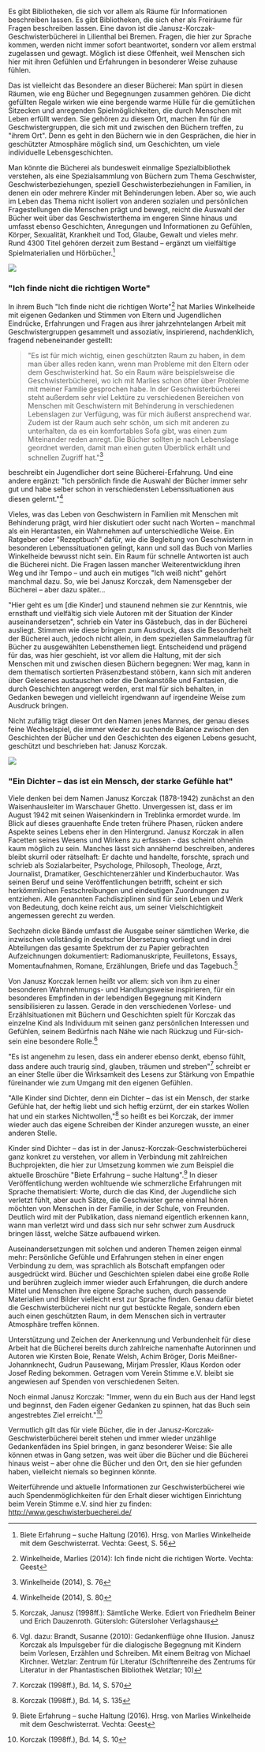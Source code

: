 Es gibt Bibliotheken, die sich vor allem als Räume für Informationen
beschreiben lassen. Es gibt Bibliotheken, die sich eher als Freiräume
für Fragen beschreiben lassen. Eine davon ist die
Janusz-Korczak-Geschwisterbücherei in Lilienthal bei Bremen. Fragen, die
hier zur Sprache kommen, werden nicht immer sofort beantwortet, sondern
vor allem erstmal zugelassen und gewagt. Möglich ist diese Offenheit,
weil Menschen sich hier mit ihren Gefühlen und Erfahrungen in besonderer
Weise zuhause fühlen.

Das ist vielleicht das Besondere an dieser Bücherei: Man spürt in diesen
Räumen, wie eng Bücher und Begegnungen zusammen gehören. Die dicht
gefüllten Regale wirken wie eine bergende warme Hülle für die
gemütlichen Sitzecken und anregenden Spielmöglichkeiten, die durch
Menschen mit Leben erfüllt werden. Sie gehören zu diesem Ort, machen ihn
für die Geschwistergruppen, die sich mit und zwischen den Büchern
treffen, zu "ihrem Ort". Denn es geht in den Büchern wie in den
Gesprächen, die hier in geschützter Atmosphäre möglich sind, um
Geschichten, um viele individuelle Lebensgeschichten.

Man könnte die Bücherei als bundesweit einmalige Spezialbibliothek
verstehen, als eine Spezialsammlung von Büchern zum Thema Geschwister,
Geschwisterbeziehungen, speziell Geschwisterbeziehungen in Familien, in
denen ein oder mehrere Kinder mit Behinderungen leben. Aber so, wie auch
im Leben das Thema nicht isoliert von anderen sozialen und persönlichen
Fragestellungen die Menschen prägt und bewegt, reicht die Auswahl der
Bücher weit über das Geschwisterthema im engeren Sinne hinaus und
umfasst ebenso Geschichten, Anregungen und Informationen zu Gefühlen,
Körper, Sexualität, Krankheit und Tod, Glaube, Gewalt und vieles mehr.
Rund 4300 Titel gehören derzeit zum Bestand – ergänzt um vielfältige
Spielmaterialien und Hörbücher.[^1]

![](img/abbildung.jpg)

### "Ich finde nicht die richtigen Worte"

In ihrem Buch "Ich finde nicht die richtigen Worte"[^2] hat Marlies
Winkelheide mit eigenen Gedanken und Stimmen von Eltern und Jugendlichen
Eindrücke, Erfahrungen und Fragen aus ihrer jahrzehntelangen Arbeit mit
Geschwistergruppen gesammelt und assoziativ, inspirierend, nachdenklich,
fragend nebeneinander gestellt:

> "Es ist für mich wichtig, einen geschützten Raum zu haben, in dem man
> über alles reden kann, wenn man Probleme mit den Eltern oder dem
> Geschwisterkind hat. So ein Raum wäre beispielsweise die
> Geschwisterbücherei, wo ich mit Marlies schon öfter über Probleme mit
> meiner Familie gesprochen habe. In der Geschwisterbücherei steht
> außerdem sehr viel Lektüre zu verschiedenen Bereichen von Menschen mit
> Geschwistern mit Behinderung in verschiedenen Lebenslagen zur Verfügung,
> was für mich äußerst ansprechend war. Zudem ist der Raum auch sehr
> schön, um sich mit anderen zu unterhalten, da es ein komfortables Sofa
> gibt, was einen zum Miteinander reden anregt. Die Bücher sollten je nach
> Lebenslage geordnet werden, damit man einen guten Überblick erhält und
> schnellen Zugriff hat."[^3]

beschreibt ein Jugendlicher dort seine Bücherei-Erfahrung. Und eine
andere ergänzt: "Ich persönlich finde die Auswahl der Bücher immer sehr
gut und habe selber schon in verschiedensten Lebenssituationen aus
diesen gelernt."[^4]

Vieles, was das Leben von Geschwistern in Familien mit Menschen mit
Behinderung prägt, wird hier diskutiert oder sucht nach Worten –
manchmal als ein Herantasten, ein Wahrnehmen auf unterschiedliche Weise.
Ein Ratgeber oder "Rezeptbuch" dafür, wie die Begleitung von
Geschwistern in besonderen Lebenssituationen gelingt, kann und soll das
Buch von Marlies Winkelheide bewusst nicht sein. Ein Raum für schnelle
Antworten ist auch die Bücherei nicht. Die Fragen lassen mancher
Weiterentwicklung ihren Weg und ihr Tempo – und auch ein mutiges "Ich
weiß nicht" gehört manchmal dazu. So, wie bei Janusz Korczak, dem
Namensgeber der Bücherei – aber dazu später...

"Hier geht es um \[die Kinder\] und staunend nehmen sie zur Kenntnis,
wie ernsthaft und vielfältig sich viele Autoren mit der Situation der
Kinder auseinandersetzen", schrieb ein Vater ins Gästebuch, das in der
Bücherei ausliegt. Stimmen wie diese bringen zum Ausdruck, dass die
Besonderheit der Bücherei auch, jedoch nicht allein, in dem speziellen
Sammelauftrag für Bücher zu ausgewählten Lebensthemen liegt.
Entscheidend und prägend für das, was hier geschieht, ist vor allem die
Haltung, mit der sich Menschen mit und zwischen diesen Büchern begegnen:
Wer mag, kann in dem thematisch sortierten Präsenzbestand stöbern, kann
sich mit anderen über Gelesenes austauschen oder die Denkanstöße und
Fantasien, die durch Geschichten angeregt werden, erst mal für sich
behalten, in Gedanken bewegen und vielleicht irgendwann auf irgendeine
Weise zum Ausdruck bringen.

Nicht zufällig trägt dieser Ort den Namen jenes Mannes, der genau dieses
feine Wechselspiel, die immer wieder zu suchende Balance zwischen den
Geschichten der Bücher und den Geschichten des eigenen Lebens gesucht,
geschützt und beschrieben hat: Janusz Korczak.

![](img/abbildung2.jpg)

### "Ein Dichter – das ist ein Mensch, der starke Gefühle hat"

Viele denken bei dem Namen Janusz Korczak (1878-1942) zunächst an den
Waisenhausleiter im Warschauer Ghetto. Unvergessen ist, dass er im
August 1942 mit seinen Waisenkindern in Treblinka ermordet wurde. Im
Blick auf dieses grauenhafte Ende treten frühere Phasen, rücken andere
Aspekte seines Lebens eher in den Hintergrund. Janusz Korczak in allen
Facetten seines Wesens und Wirkens zu erfassen - das scheint ohnehin
kaum möglich zu sein. Manches lässt sich annähernd beschreiben, anderes
bleibt skurril oder rätselhaft: Er dachte und handelte, forschte, sprach
und schrieb als Sozialarbeiter, Psychologe, Philosoph, Theologe, Arzt,
Journalist, Dramatiker, Geschichtenerzähler und Kinderbuchautor. Was
seinen Beruf und seine Veröffentlichungen betrifft, scheint er sich
herkömmlichen Festschreibungen und eindeutigen Zuordnungen zu entziehen.
Alle genannten Fachdisziplinen sind für sein Leben und Werk von
Bedeutung, doch keine reicht aus, um seiner Vielschichtigkeit angemessen
gerecht zu werden.

Sechzehn dicke Bände umfasst die Ausgabe seiner sämtlichen Werke, die
inzwischen vollständig in deutscher Übersetzung vorliegt und in drei
Abteilungen das gesamte Spektrum der zu Papier gebrachten Aufzeichnungen
dokumentiert: Radiomanuskripte, Feuilletons, Essays, Momentaufnahmen,
Romane, Erzählungen, Briefe und das Tagebuch.[^5]

Von Janusz Korczak lernen heißt vor allem: sich von ihm zu einer
besonderen Wahrnehmungs- und Handlungsweise inspirieren, für ein
besonderes Empfinden in der lebendigen Begegnung mit Kindern
sensibilisieren zu lassen. Gerade in den verschiedenen Vorlese- und
Erzählsituationen mit Büchern und Geschichten spielt für Korczak das
einzelne Kind als Individuum mit seinen ganz persönlichen Interessen und
Gefühlen, seinem Bedürfnis nach Nähe wie nach Rückzug und Für-sich-sein
eine besondere Rolle.[^6]

"Es ist angenehm zu lesen, dass ein anderer ebenso denkt, ebenso fühlt,
dass andere auch traurig sind, glauben, träumen und streben"[^7]
schreibt er an einer Stelle über die Wirksamkeit des Lesens zur Stärkung
von Empathie füreinander wie zum Umgang mit den eigenen Gefühlen.

"Alle Kinder sind Dichter, denn ein Dichter – das ist ein Mensch, der
starke Gefühle hat, der heftig liebt und sich heftig erzürnt, der ein
starkes Wollen hat und ein starkes Nichtwollen,"[^8] so heißt es bei
Korczak, der immer wieder auch das eigene Schreiben der Kinder anzuregen
wusste, an einer anderen Stelle.

Kinder sind Dichter – das ist in der Janusz-Korczak-Geschwisterbücherei
ganz konkret zu verstehen, vor allem in Verbindung mit zahlreichen
Buchprojekten, die hier zur Umsetzung kommen wie zum Beispiel die
aktuelle Broschüre "Biete Erfahrung – suche Haltung".[^9] In dieser
Veröffentlichung werden wohltuende wie schmerzliche Erfahrungen mit
Sprache thematisiert: Worte, durch die das Kind, der Jugendliche sich
verletzt fühlt, aber auch Sätze, die Geschwister gerne einmal hören
möchten von Menschen in der Familie, in der Schule, von Freunden.\
Deutlich wird mit der Publikation, dass niemand eigentlich erkennen
kann, wann man verletzt wird und dass sich nur sehr schwer zum Ausdruck
bringen lässt, welche Sätze aufbauend wirken.

Auseinandersetzungen mit solchen und anderen Themen zeigen einmal mehr:
Persönliche Gefühle und Erfahrungen stehen in einer engen Verbindung zu
dem, was sprachlich als Botschaft empfangen oder ausgedrückt wird.
Bücher und Geschichten spielen dabei eine große Rolle und berühren
zugleich immer wieder auch Erfahrungen, die durch andere Mittel und
Menschen ihre eigene Sprache suchen, durch passende Materialien und
Bilder vielleicht erst zur Sprache finden. Genau dafür bietet die
Geschwisterbücherei nicht nur gut bestückte Regale, sondern eben auch
einen geschützten Raum, in dem Menschen sich in vertrauter Atmosphäre
treffen können.

Unterstützung und Zeichen der Anerkennung und Verbundenheit für diese
Arbeit hat die Bücherei bereits durch zahlreiche namenhafte Autorinnen
und Autoren wie Kirsten Boie, Renate Welsh, Achim Bröger, Doris
Meißner-Johannknecht, Gudrun Pausewang, Mirjam Pressler, Klaus Kordon
oder Josef Reding bekommen. Getragen vom Verein Stimme e.V. bleibt sie
angewiesen auf Spenden von verschiedenen Seiten.

Noch einmal Janusz Korczak: "Immer, wenn du ein Buch aus der Hand legst
und beginnst, den Faden eigener Gedanken zu spinnen, hat das Buch sein
angestrebtes Ziel erreicht."[^10]

Vermutlich gilt das für viele Bücher, die in der
Janusz-Korczak-Geschwisterbücherei bereit stehen und immer wieder
unzählige Gedankenfäden ins Spiel bringen, in ganz besonderer Weise: Sie
alle können etwas in Gang setzen, was weit über die Bücher und die
Bücherei hinaus weist – aber ohne die Bücher und den Ort, den sie hier
gefunden haben, vielleicht niemals so beginnen könnte.

Weiterführende und aktuelle Informationen zur Geschwisterbücherei wie
auch Spendenmöglichkeiten für den Erhalt dieser wichtigen Einrichtung
beim Verein Stimme e.V. sind hier zu finden:
<http://www.geschwisterbuecherei.de/>

[^1]: Biete Erfahrung – suche Haltung (2016). Hrsg. von Marlies
    Winkelheide mit dem Geschwisterrat. Vechta: Geest, S. 56

[^2]: Winkelheide, Marlies (2014): Ich finde nicht die richtigen Worte.
    Vechta: Geest

[^3]: Winkelheide (2014), S. 76

[^4]: Winkelheide (2014), S. 80

[^5]: Korczak, Janusz (1998ff.): Sämtliche Werke. Ediert von Friedhelm
    Beiner und Erich Dauzenroth. Gütersloh: Gütersloher Verlagshaus

[^6]: Vgl. dazu: Brandt, Susanne (2010): Gedankenflüge ohne Illusion.
    Janusz Korczak als Impulsgeber für die dialogische Begegnung mit
    Kindern beim Vorlesen, Erzählen und Schreiben. Mit einem Beitrag von
    Michael Kirchner. Wetzlar: Zentrum für Literatur (Schriftenreihe des
    Zentrums für Literatur in der Phantastischen Bibliothek Wetzlar; 10)

[^7]: Korczak (1998ff.), Bd. 14, S. 570

[^8]: Korczak (1998ff.), Bd. 14, S. 135

[^9]: Biete Erfahrung – suche Haltung (2016). Hrsg. von Marlies
    Winkelheide mit dem Geschwisterrat. Vechta: Geest

[^10]: Korczak (1998ff.), Bd. 14, S. 10
